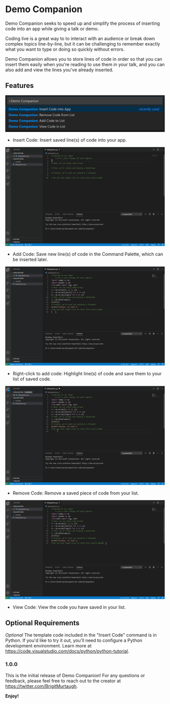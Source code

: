 # Demo Companion

Demo Companion seeks to speed up and simplify the process of inserting code into an app while giving a talk or demo. 

Coding live is a great way to to interact with an audience or break down complex topics line-by-line, but it can be challenging to remember exactly what you want to type or doing so quickly without errors. 

Demo Companion allows you to store lines of code in order so that you can insert them easily when you're reading to use them in your talk, and you can also add and view the lines you've already inserted.

## Features

![Screenshot of command palette](images/command-list.png)

* Insert Code: Insert saved line(s) of code into your app.

![Gif inserting code](images/insert.gif)

* Add Code: Save new line(s) of code in the Command Palette, which can be inserted later.

![Gif adding code](images/add.gif)

* Right-click to add code: Highlight line(s) of code and save them to your list of saved code.

![Gif right clicking to add code](images/rightclick.gif)

* Remove Code: Remove a saved piece of code from your list.

![Gif removing code](images/removed.gif)

* View Code: View the code you have saved in your list.

## Optional Requirements

*Optional* The template code included in the "Insert Code" command is in Python. If you'd like to try it out, you'll need to configure a Python development environment. Learn more at https://code.visualstudio.com/docs/python/python-tutorial.

### 1.0.0

This is the initial release of Demo Companion! For any questions or feedback, please feel free to reach out to the creator at https://twitter.com/BrigitMurtaugh.

**Enjoy!**